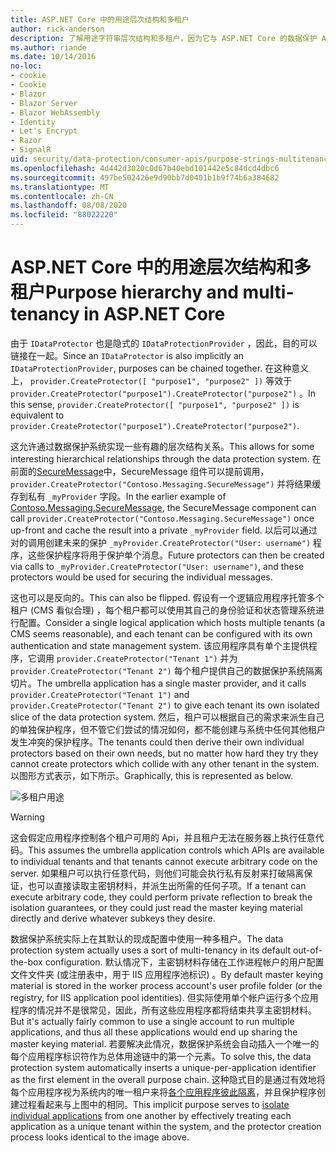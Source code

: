 ```yaml
---
title: ASP.NET Core 中的用途层次结构和多租户
author: rick-anderson
description: 了解用途字符串层次结构和多租户，因为它与 ASP.NET Core 的数据保护 Api 相关。
ms.author: riande
ms.date: 10/14/2016
no-loc:
- cookie
- Cookie
- Blazor
- Blazor Server
- Blazor WebAssembly
- Identity
- Let's Encrypt
- Razor
- SignalR
uid: security/data-protection/consumer-apis/purpose-strings-multitenancy
ms.openlocfilehash: 4d442d3020c0d67b40ebd101442e5c84dcd4dbc6
ms.sourcegitcommit: 497be502426e9d90bb7d0401b1b9f74b6a384682
ms.translationtype: MT
ms.contentlocale: zh-CN
ms.lasthandoff: 08/08/2020
ms.locfileid: "88022220"
---
```

# <a name="purpose-hierarchy-and-multi-tenancy-in-aspnet-core"></a><span data-ttu-id="f5bd5-103">ASP.NET Core 中的用途层次结构和多租户</span><span class="sxs-lookup"><span data-stu-id="f5bd5-103">Purpose hierarchy and multi-tenancy in ASP.NET Core</span></span>

<span data-ttu-id="f5bd5-104">由于 `IDataProtector` 也是隐式的 `IDataProtectionProvider` ，因此，目的可以链接在一起。</span><span class="sxs-lookup"><span data-stu-id="f5bd5-104">Since an `IDataProtector` is also implicitly an `IDataProtectionProvider`, purposes can be chained together.</span></span> <span data-ttu-id="f5bd5-105">在这种意义上， `provider.CreateProtector([ "purpose1", "purpose2" ])` 等效于 `provider.CreateProtector("purpose1").CreateProtector("purpose2")` 。</span><span class="sxs-lookup"><span data-stu-id="f5bd5-105">In this sense, `provider.CreateProtector([ "purpose1", "purpose2" ])` is equivalent to `provider.CreateProtector("purpose1").CreateProtector("purpose2")`.</span></span>

<span data-ttu-id="f5bd5-106">这允许通过数据保护系统实现一些有趣的层次结构关系。</span><span class="sxs-lookup"><span data-stu-id="f5bd5-106">This allows for some interesting hierarchical relationships through the data protection system.</span></span> <span data-ttu-id="f5bd5-107">在前面的[SecureMessage](xref:security/data-protection/consumer-apis/purpose-strings#data-protection-contoso-purpose)中，SecureMessage 组件可以提前调用， `provider.CreateProtector("Contoso.Messaging.SecureMessage")` 并将结果缓存到私有 `_myProvider` 字段。</span><span class="sxs-lookup"><span data-stu-id="f5bd5-107">In the earlier example of [Contoso.Messaging.SecureMessage](xref:security/data-protection/consumer-apis/purpose-strings#data-protection-contoso-purpose), the SecureMessage component can call `provider.CreateProtector("Contoso.Messaging.SecureMessage")` once up-front and cache the result into a private `_myProvider` field.</span></span> <span data-ttu-id="f5bd5-108">以后可以通过对的调用创建未来的保护 `_myProvider.CreateProtector("User: username")` 程序，这些保护程序将用于保护单个消息。</span><span class="sxs-lookup"><span data-stu-id="f5bd5-108">Future protectors can then be created via calls to `_myProvider.CreateProtector("User: username")`, and these protectors would be used for securing the individual messages.</span></span>

<span data-ttu-id="f5bd5-109">这也可以是反向的。</span><span class="sxs-lookup"><span data-stu-id="f5bd5-109">This can also be flipped.</span></span> <span data-ttu-id="f5bd5-110">假设有一个逻辑应用程序托管多个租户 (CMS 看似合理) ，每个租户都可以使用其自己的身份验证和状态管理系统进行配置。</span><span class="sxs-lookup"><span data-stu-id="f5bd5-110">Consider a single logical application which hosts multiple tenants (a CMS seems reasonable), and each tenant can be configured with its own authentication and state management system.</span></span> <span data-ttu-id="f5bd5-111">该应用程序具有单个主提供程序，它调用 `provider.CreateProtector("Tenant 1")` 并为 `provider.CreateProtector("Tenant 2")` 每个租户提供自己的数据保护系统隔离切片。</span><span class="sxs-lookup"><span data-stu-id="f5bd5-111">The umbrella application has a single master provider, and it calls `provider.CreateProtector("Tenant 1")` and `provider.CreateProtector("Tenant 2")` to give each tenant its own isolated slice of the data protection system.</span></span> <span data-ttu-id="f5bd5-112">然后，租户可以根据自己的需求来派生自己的单独保护程序，但不管它们尝试的情况如何，都不能创建与系统中任何其他租户发生冲突的保护程序。</span><span class="sxs-lookup"><span data-stu-id="f5bd5-112">The tenants could then derive their own individual protectors based on their own needs, but no matter how hard they try they cannot create protectors which collide with any other tenant in the system.</span></span> <span data-ttu-id="f5bd5-113">以图形方式表示，如下所示。</span><span class="sxs-lookup"><span data-stu-id="f5bd5-113">Graphically, this is represented as below.</span></span>

![多租户用途](purpose-strings-multitenancy/_static/purposes-multi-tenancy.png)

>[!WARNING]
> <span data-ttu-id="f5bd5-115">这会假定应用程序控制各个租户可用的 Api，并且租户无法在服务器上执行任意代码。</span><span class="sxs-lookup"><span data-stu-id="f5bd5-115">This assumes the umbrella application controls which APIs are available to individual tenants and that tenants cannot execute arbitrary code on the server.</span></span> <span data-ttu-id="f5bd5-116">如果租户可以执行任意代码，则他们可能会执行私有反射来打破隔离保证，也可以直接读取主密钥材料，并派生出所需的任何子项。</span><span class="sxs-lookup"><span data-stu-id="f5bd5-116">If a tenant can execute arbitrary code, they could perform private reflection to break the isolation guarantees, or they could just read the master keying material directly and derive whatever subkeys they desire.</span></span>

<span data-ttu-id="f5bd5-117">数据保护系统实际上在其默认的现成配置中使用一种多租户。</span><span class="sxs-lookup"><span data-stu-id="f5bd5-117">The data protection system actually uses a sort of multi-tenancy in its default out-of-the-box configuration.</span></span> <span data-ttu-id="f5bd5-118">默认情况下，主密钥材料存储在工作进程帐户的用户配置文件文件夹 (或注册表中，用于 IIS 应用程序池标识) 。</span><span class="sxs-lookup"><span data-stu-id="f5bd5-118">By default master keying material is stored in the worker process account's user profile folder (or the registry, for IIS application pool identities).</span></span> <span data-ttu-id="f5bd5-119">但实际使用单个帐户运行多个应用程序的情况并不是很常见，因此，所有这些应用程序都将结束共享主密钥材料。</span><span class="sxs-lookup"><span data-stu-id="f5bd5-119">But it's actually fairly common to use a single account to run multiple applications, and thus all these applications would end up sharing the master keying material.</span></span> <span data-ttu-id="f5bd5-120">若要解决此情况，数据保护系统会自动插入一个唯一的每个应用程序标识符作为总体用途链中的第一个元素。</span><span class="sxs-lookup"><span data-stu-id="f5bd5-120">To solve this, the data protection system automatically inserts a unique-per-application identifier as the first element in the overall purpose chain.</span></span> <span data-ttu-id="f5bd5-121">这种隐式目的是通过有效地将每个应用程序视为系统内的唯一租户来将[各个应用程序彼此隔离](xref:security/data-protection/configuration/overview#per-application-isolation)，并且保护程序创建过程看起来与上图中的相同。</span><span class="sxs-lookup"><span data-stu-id="f5bd5-121">This implicit purpose serves to [isolate individual applications](xref:security/data-protection/configuration/overview#per-application-isolation) from one another by effectively treating each application as a unique tenant within the system, and the protector creation process looks identical to the image above.</span></span>
